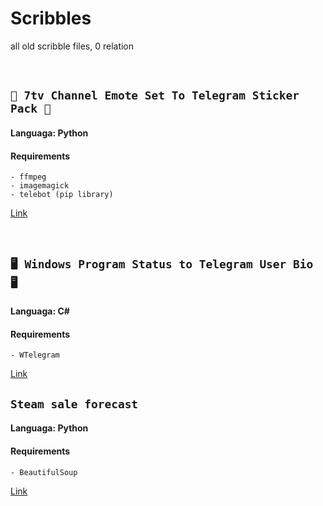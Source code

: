 # Scribbles
all old scribble files, 0 relation


<br>


## ` 🔮 7tv Channel Emote Set To Telegram Sticker Pack 🔮 `
#### Languaga: Python
#### Requirements
```
- ffmpeg
- imagemagick
- telebot (pip library)
```
[Link](https://github.com/Saikyo0/Scribbles/blob/main/SteamSaleForecast.py)


<br>


## ` 🖥️ Windows Program Status to Telegram User Bio 🖥️ `
#### Languaga: C#

#### Requirements
```
- WTelegram
```
[Link](https://github.com/Saikyo0/Scribbles/blob/main/StatusToTelegramBio.CS)



## ` Steam sale forecast `
#### Languaga: Python

#### Requirements
```
- BeautifulSoup
```
[Link](https://github.com/Saikyo0/Scribbles/blob/main/SteamSaleForecast.py)
